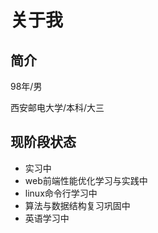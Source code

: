 # 关于我

## 简介

98年/男    

西安邮电大学/本科/大三

## 现阶段状态

- 实习中
- web前端性能优化学习与实践中
- linux命令行学习中
- 算法与数据结构复习巩固中
- 英语学习中


